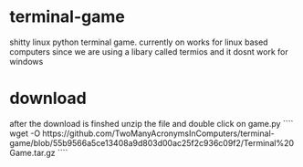 # terminal-game
shitty linux python terminal game.
currently on works for linux based computers since we are using a libary called termios and it dosnt work for windows
</download>
# download
<P> after the download is finshed unzip the file and double click on game.py
````
wget -O https://github.com/TwoManyAcronymsInComputers/terminal-game/blob/55b9566a5ce13408a9d803d00ac25f2c936c09f2/Terminal%20Game.tar.gz
````
<dowload>

